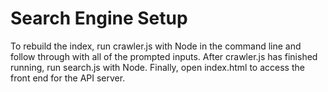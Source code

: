 # Search Engine Setup

To rebuild the index, run crawler.js with Node in the command line and follow through with all of the prompted inputs. After crawler.js has finished running, run search.js with Node. Finally, open index.html to access the front end for the API server.